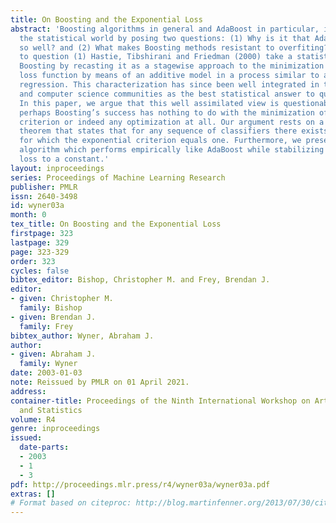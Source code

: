 ```yaml
---
title: On Boosting and the Exponential Loss
abstract: 'Boosting algorithms in general and AdaBoost in particular, initially baffled
  the statistical world by posing two questions: (1) Why is it that AdaBoost performs
  so well? and (2) What makes Boosting methods resistant to overfiting? In response
  to question (1) Hastie, Tibshirani and Friedman (2000) take a statistical view of
  Boosting by recasting it as a stagewise approach to the minimization of an exponential
  loss function by means of an additive model in a process similar to additive logistic
  regression. This characterization has since been well integrated in the statistics
  and computer science communities as the best statistical answer to question (1).
  In this paper, we argue that this well assimilated view is questionable and that
  perhaps Boosting’s success has nothing to do with the minimization of an exponential
  criterion or indeed any optimization at all. Our argument rests on a constructive
  theorem that states that for any sequence of classifiers there exists a linear combination
  for which the exponential criterion equals one. Furthermore, we present a Boosting
  algorithm which performs empirically like AdaBoost while stabilizing the exponential
  loss to a constant.'
layout: inproceedings
series: Proceedings of Machine Learning Research
publisher: PMLR
issn: 2640-3498
id: wyner03a
month: 0
tex_title: On Boosting and the Exponential Loss
firstpage: 323
lastpage: 329
page: 323-329
order: 323
cycles: false
bibtex_editor: Bishop, Christopher M. and Frey, Brendan J.
editor:
- given: Christopher M.
  family: Bishop
- given: Brendan J.
  family: Frey
bibtex_author: Wyner, Abraham J.
author:
- given: Abraham J.
  family: Wyner
date: 2003-01-03
note: Reissued by PMLR on 01 April 2021.
address:
container-title: Proceedings of the Ninth International Workshop on Artificial Intelligence
  and Statistics
volume: R4
genre: inproceedings
issued:
  date-parts:
  - 2003
  - 1
  - 3
pdf: http://proceedings.mlr.press/r4/wyner03a/wyner03a.pdf
extras: []
# Format based on citeproc: http://blog.martinfenner.org/2013/07/30/citeproc-yaml-for-bibliographies/
---
```

